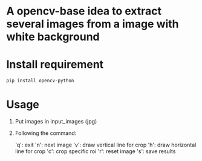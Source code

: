 # A opencv-base idea to extract several images from a image with white background


# Install requirement

`pip install opencv-python`

# Usage

1. Put images in input_images (jpg)

2. Following the command:

    'q': exit 
    'n': next image
    'v': draw vertical line for crop
    'h': draw horizontal line for crop
    'c': crop specific roi
    'r': reset image
    's': save results